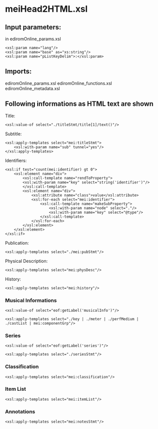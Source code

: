 # meiHead2HTML.xsl
## Input parameters:
in ediromOnline_params.xsl
```
<xsl:param name="lang"/>
<xsl:param name="base" as="xs:string"/>
<xsl:param name="pListKeyDelim">:</xsl:param>
```
## Imports:
ediromOnline_params.xsl
ediromOnline_functions.xsl
ediromOnline_metadata.xsl

## Following informations as HTML text are shown
Title:
```
<xsl:value-of select="./titleStmt/title[1]/text()"/>
```
Subtitle:
```
<xsl:apply-templates select="mei:titleStmt">
	<xsl:with-param name="sub" tunnel="yes"/>
</xsl:apply-templates>
```
Identifiers:
```
<xsl:if test="count(mei:identifier) gt 0">
	<xsl:element name="div">
		<xsl:call-template name="rendToProperty">
		<xsl:with-param name="key" select="string('identifier')"/>
		</xsl:call-template>
		<xsl:element name="div">
			<xsl:attribute name="class">value</xsl:attribute>
			<xsl:for-each select="mei:identifier">
				<xsl:call-template name="makeSubProperty">
					<xsl:with-param name="node" select="."/>
					<xsl:with-param name="key" select="@type"/>
				</xsl:call-template>
			</xsl:for-each>
		</xsl:element>
	</xsl:element>
</xsl:if>
```
Publication:
```
<xsl:apply-templates select="./mei:pubStmt"/>
```
Physical Description:
```
<xsl:apply-templates select="mei:physDesc"/>
```
History:
```
<xsl:apply-templates select="mei:history"/>
```
### Musical Informations
```
<xsl:value-of select="eof:getLabel('musicalInfo')"/>
```
```
<xsl:apply-templates select="./key | ./meter | ./perfMedium | ./castList | mei:componentGrp"/>
```
### Series
```
<xsl:value-of select="eof:getLabel('series')"/>
```
```
<xsl:apply-templates select="./seriesStmt"/>
```
### Classification
```
<xsl:apply-templates select="mei:classification"/>
```
### Item List
```
<xsl:apply-templates select="mei:itemList"/>
```
### Annotations
```
<xsl:apply-templates select="mei:notesStmt"/>
```

